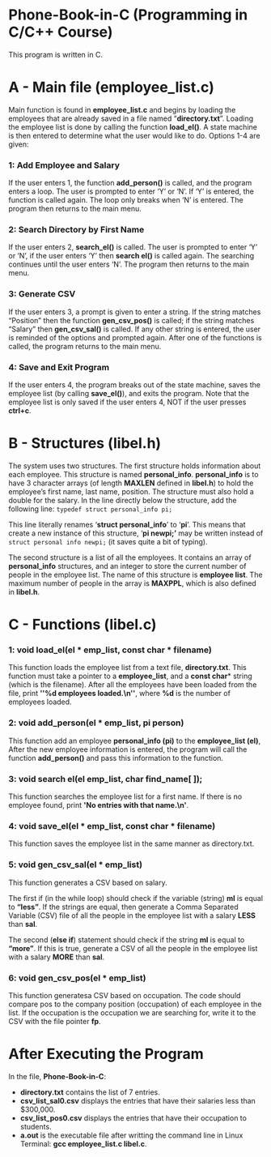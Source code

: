 # Phone-Book-in-C (Programming in C/C++ Course)
This program is written in C.

# A - Main file (employee_list.c)
Main function is found in **employee_list.c** and begins by loading the employees that are already
saved in a file named “**directory.txt**”. Loading the employee list is done by calling the function
**load_el()**. A state machine is then entered to determine what the user would like to do. Options
1-4 are given:

### 1: Add Employee and Salary
If the user enters 1, the function **add_person()** is called, and the program enters a loop. The
user is prompted to enter ‘Y’ or ‘N’. If ‘Y’ is entered, the function is called again. The loop only
breaks when ‘N’ is entered. The program then returns to the main menu.

### 2: Search Directory by First Name
If the user enters 2, **search_el()** is called. The user is prompted to enter ‘Y’ or ‘N’, if the user
enters ‘Y’ then **search el()** is called again. The searching continues until the user enters ‘N’. The
program then returns to the main menu.

### 3: Generate CSV
If the user enters 3, a prompt is given to enter a string. If the string matches “Position” then
the function **gen_csv_pos()** is called; if the string matches “Salary” then **gen_csv_sal()** is called.
If any other string is entered, the user is reminded of the options and prompted again. After one
of the functions is called, the program returns to the main menu.

### 4: Save and Exit Program
If the user enters 4, the program breaks out of the state machine, saves the employee list (by
calling **save_el()**), and exits the program. Note that the employee list is only saved if the user
enters 4, NOT if the user presses **ctrl+c**.

# B - Structures (libel.h)
The system uses two structures. The first structure holds information about each employee. This
structure is named **personal_info**. **personal_info** is to have 3 character arrays (of length
**MAXLEN** defined in **libel.h**) to hold the employee’s first name, last name, position. The structure
must also hold a double for the salary. In the line directly below the structure, add the following
line: `typedef struct personal_info pi;`

This line literally renames ‘**struct personal_info**’ to ‘**pi**’. This means that create a new instance
of this structure, ‘**pi newpi;’** may be written instead of `struct personal info newpi;` (it saves
quite a bit of typing).

The second structure is a list of all the employees. It contains an array of **personal_info** structures,
and an integer to store the current number of people in the employee list. The name of this structure
is **employee list**. The maximum number of people in the array is **MAXPPL**, which is also defined in
**libel.h**. 

# C - Functions (libel.c)
### 1: void load_el(el * emp_list, const  char * filename)
This function loads the employee list from a text file, **directory.txt**. This function must take a pointer to a **employee_list**, and a **const char*** string (which is the filename). After all the employees have been loaded from the file, print **''%d employees loaded.\n''**, where **%d** is the number of employees loaded.

### 2: void add_person(el * emp_list, pi person)
This function add an employee **personal_info (pi)** to the **employee_list (el)**,
After the new employee information is entered, the program will call the function **add_person()** and pass this information to the function.

### 3: void search el(el emp_list, char find_name[ ]); 
This function searches the employee list for a first name. If there is no employee found, print **'No entries with that name.\n'**.

### 4: void save_el(el * emp_list, const char * filename)
This function saves the employee list in the same manner as directory.txt.

### 5: void gen_csv_sal(el * emp_list)
This function generates a CSV based on salary.

The first if (in the while loop) should check if the variable (string) **ml** is equal to **“less”**. If the strings are equal, then generate a Comma Separated Variable (CSV) file of all the people in the employee list with a salary **LESS** than **sal**.

The second (**else if**) statement should check if the string **ml** is equal to **“more”**. If this is true, generate a CSV of all the people in the employee list with a salary **MORE** than **sal**.

### 6: void gen_csv_pos(el * emp_list)
This function generatesa CSV based on occupation. The code should compare pos to the company position (occupation) of each employee in the list. If the occupation is the occupation we are searching for, write it to the CSV with the file pointer **fp**.

# After Executing the Program
In the file, **Phone-Book-in-C**:
* **directory.txt** contains the list of 7 entries.
* **csv_list_sal0.csv** displays the entries that have their salaries less than $300,000.
* **csv_list_pos0.csv** displays the entries that have their occupation to students.
* **a.out** is the executable file after writting the command line in Linux Terminal: **gcc employee_list.c libel.c**.
